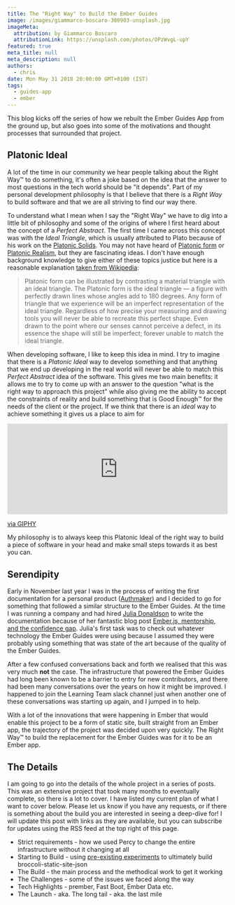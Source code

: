 ```yaml
---
title: The "Right Way" to Build the Ember Guides
image: /images/giammarco-boscaro-380903-unsplash.jpg
imageMeta:
  attribution: by Giammarco Boscaro
  attributionLink: https://unsplash.com/photos/OPzWvgL-upY
featured: true
meta_title: null
meta_description: null
authors:
  - chris
date: Mon May 31 2018 20:00:00 GMT+0100 (IST)
tags:
  - guides-app
  - ember
---
```


This blog kicks off the series of how we rebuilt the Ember Guides App from the ground up, but also goes into some of the motivations and thought processes that surrounded that project.

## Platonic Ideal

A lot of the time in our community we hear people talking about the Right Way™️ to do something, it's often a joke based on the idea that the answer to most questions in the tech world should be "it depends". Part of my personal development philosophy is that I believe that there is a _Right Way_ to build software and that we are all striving to find our way there.

To understand what I mean when I say the "Right Way" we have to dig into a little bit of philosophy and some of the origins of where I first heard about the concept of a _Perfect Abstract_. The first time I came across this concept was with the _Ideal Triangle_, which is usually attributed to Plato because of his work on the [Platonic Solids](https://en.wikipedia.org/wiki/Platonic_solid). You may not have heard of [Platonic form](https://en.wikipedia.org/wiki/Theory_of_forms) or [Platonic Realism](https://en.wikipedia.org/wiki/Platonic_realism), but they are fascinating ideas. I don't have enough background knowledge to give either of these topics justice but here is a reasonable explanation [taken from Wikipedia](https://en.wikipedia.org/wiki/Platonic_realism#Forms):

> Platonic form can be illustrated by contrasting a material triangle with an ideal triangle. The Platonic form is the ideal triangle — a figure with perfectly drawn lines whose angles add to 180 degrees. Any form of triangle that we experience will be an imperfect representation of the ideal triangle. Regardless of how precise your measuring and drawing tools you will never be able to recreate this perfect shape. Even drawn to the point where our senses cannot perceive a defect, in its essence the shape will still be imperfect; forever unable to match the ideal triangle.

When developing software, I like to keep this idea in mind. I try to imagine that there is a _Platonic Ideal_ way to develop something and that anything that we end up developing in the real world will never be able to match this _Perfect Abstract_ idea of the software. This gives me two main benefits: it allows me to try to come up with an answer to the question "what is the right way to approach this project" while also giving me the ability to accept the constraints of reality and build something that is Good Enough™️ for the needs of the client or the project. If we think that there is an _ideal_ way to achieve something it gives us a place to aim for

<div style="width:100%;height:0;padding-bottom:41%;position:relative;"><iframe src="https://giphy.com/embed/QFypAZbq5lz3i" width="100%" height="100%" style="position:absolute" frameBorder="0" class="giphy-embed" allowFullScreen></iframe></div><p><a href="https://giphy.com/gifs/disney-pixar-disneypixar-QFypAZbq5lz3i">via GIPHY</a></p>

My philosophy is to always keep this Platonic Ideal of the right way to build a piece of software in your head and make small steps towards it as best you can.

## Serendipity

Early in November last year I was in the process of writing the first documentation for a personal product ([Authmaker](https://authmaker.com)) and I decided to go for something that followed a similar structure to the Ember Guides. At the time I was running a company and had hired [Julia Donaldson](https://twitter.com/username_juliaD) to write the documentation because of her fantastic blog post [Ember.js, mentorship, and the confidence gap](https://medium.com/this-dot-labs/ember-mentorship-and-the-confidence-gap-8c0b93dc1ccd). Julia's first task was to check out whatever technology the Ember Guides were using because I assumed they were probably using something that was state of the art because of the quality of the Ember Guides.

After a few confused conversations back and forth we realised that this was very much **not** the case. The infrastructure that powered the Ember Guides had long been known to be a barrier to entry for new contributors, and there had been many conversations over the years on how it might be improved. I happened to join the Learning Team slack channel just when another one of these conversations was starting up again, and I jumped in to help.

With a lot of the innovations that were happening in Ember that would enable this project to be a form of static site, built straight from an Ember app, the trajectory of the project was decided upon very quickly. The Right Way™️ to build the replacement for the Ember Guides was for it to be an Ember app.

## The Details

I am going to go into the details of the whole project in a series of posts. This was an extensive project that took many months to eventually complete, so there is a lot to cover. I have listed my current plan of what I want to cover below. Please let us know if you have any requests, or if there is something about the build you are interested in seeing a deep-dive for! I will update this post with links as they are available, but you can subscribe for updates using the RSS feed at the top right of this page.

* Strict requirements - how we used Percy to change the entire infrastructure without it changing at all
* Starting to Build - using [pre-existing experiments](https://github.com/rtablada/broccoli-blog-api) to ultimately build broccoli-static-site-json
* The Build - the main process and the methodical work to get it working
* The Challenges - some of the issues we faced along the way
* Tech Highlights - prember, Fast Boot, Ember Data etc.
* The Launch - aka. The long tail - aka. the last mile

